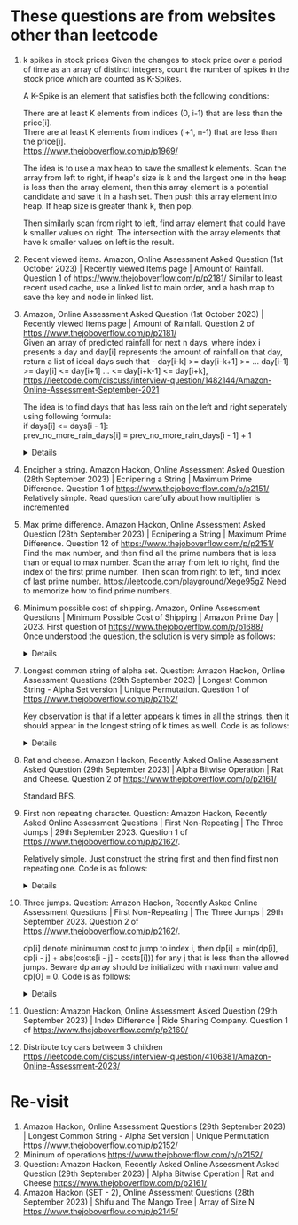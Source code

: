 # These questions are from websites other than leetcode
1. k spikes in stock prices
   Given the changes to stock price over a period of time as an array of distinct integers, count the number of spikes in the stock price which are counted as K-Spikes.  

   A K-Spike is an element that satisfies both the following conditions:  

   There are at least K elements from indices (0, i-1) that are less than the price[i].  
   There are at least K elements from indices (i+1, n-1) that are less than the price[i].  
   https://www.thejoboverflow.com/p/p1969/

   The idea is to use a max heap to save the smallest k elements. Scan the array from left to right, if heap's size is k and the largest one in the heap is less than the array element, then this array element is a potential candidate and save it in a hash set. Then push this array element into heap. If heap size is greater thank k, then pop. 

   Then similarly scan from right to left, find array element that could have k smaller values on right. The intersection with the array elements that have k smaller values on left is the result.

1. Recent viewed items. Amazon, Online Assessment Asked Question (1st October 2023) | Recently viewed Items page | Amount of Rainfall. Question 1 of https://www.thejoboverflow.com/p/p2181/
   Similar to least recent used cache, use a linked list to main order, and a hash map to save the key and node in linked list.

1. Amazon, Online Assessment Asked Question (1st October 2023) | Recently viewed Items page | Amount of Rainfall. Question 2 of https://www.thejoboverflow.com/p/p2181/  
  Given an array of predicted rainfall for next n days, where index i presents a day and day[i] represents the amount of rainfall on that day, return a list of ideal days such that -
day[i-k] >= day[i-k+1] >= ... day[i-1] >= day[i] <= day[i+1] ... <= day[i+k-1] <= day[i+k], https://leetcode.com/discuss/interview-question/1482144/Amazon-Online-Assessment-September-2021

   The idea is to find days that has less rain on the left and right seperately using following formula:  
     if days[i] <= days[i - 1]:  
         prev_no_more_rain_days[i] = prev_no_more_rain_days[i - 1] + 1  
   <details>

      ```python
      def predict_days(days, k):
          prev_no_more_rain_days = [0] * len(days)
          next_no_more_rain_days = [0] * len(days)
          for i in range(1, len(days)):
              if days[i] <= days[i - 1]:
                  prev_no_more_rain_days[i] = prev_no_more_rain_days[i - 1] + 1
          
          for j in range(len(days) - 2, -1, -1):
              if days[j] <= days[j + 1]:
                  next_no_more_rain_days[j] = next_no_more_rain_days[j + 1] + 1
                  
          result = []
          for i in range(len(prev_no_more_rain_days)):
              no_more_rain_days = min(prev_no_more_rain_days[i], next_no_more_rain_days[i])
              if no_more_rain_days >= k:
                  result.append(i + 1)
             
          return result
      ```
   </details>
1. Encipher a string. Amazon Hackon, Online Assessment Asked Question (28th September 2023) | Ecnipering a String | Maximum Prime Difference. Question 1 of https://www.thejoboverflow.com/p/p2151/
   Relatively simple. Read question carefully about how multiplier is incremented

1. Max prime difference. Amazon Hackon, Online Assessment Asked Question (28th September 2023) | Ecnipering a String | Maximum Prime Difference. Question 12 of https://www.thejoboverflow.com/p/p2151/
   Find the max number, and then find all the prime numbers that is less than or equal to max number. Scan the array from left to right, find the index of the first prime number. Then scan from right to left, find index of last prime number. https://leetcode.com/playground/Xege95gZ
   Need to memorize how to find prime numbers.
   
1. Minimum possible cost of shipping. Amazon, Online Assessment Questions | Minimum Possible Cost of Shipping | Amazon Prime Day | 2023. First question of https://www.thejoboverflow.com/p/p1688/  
   Once understood the question, the solution is very simple as follows:
   <details>
      
      ```python
      def get_min_cost_shipping(parcels, truck_capacity):
          loaded_parcels = set(parcels)
          i = 1
          while len(loaded_parcels) < truck_capacity:
              if i not in loaded_parcels:
                  loaded_parcels.add(i)
       
              i += 1
                  
          return sum(loaded_parcels)
   
      print(get_min_cost_shipping([2, 3, 6, 10, 11],9))
      ```
   </details>

1. Longest common string of alpha set. Question: Amazon Hackon, Online Assessment Questions (29th September 2023) | Longest Common String - Alpha Set version | Unique Permutation. Question 1 of https://www.thejoboverflow.com/p/p2152/
   
   Key observation is that if a letter appears k times in all the strings, then it should appear in the longest string of k times as well. Code is as follows:  
   <details>
      
      ```python
      def get_max_common_str_len(strs):
          counters = [Counter(s) for s in strs]
          result = 0
          for i in range(26):
              letter = chr(ord("a") + i)
              freq = float("inf")
              for counter in counters:
                  if counter[letter] < freq:
                      freq = counter[letter]
              result += freq
      
          return result
      
      print(get_max_common_str_len(["aba", "cbaa"]))
      ```
   </details>

1. Rat and cheese. Amazon Hackon, Recently Asked Online Assessment Asked Question (29th September 2023) | Alpha Bitwise Operation | Rat and Cheese. Question 2 of https://www.thejoboverflow.com/p/p2161/

   Standard BFS.
1. First non repeating character. Question: Amazon Hackon, Recently Asked Online Assessment Questions | First Non-Repeating | The Three Jumps | 29th September 2023. Question 1 of https://www.thejoboverflow.com/p/p2162/.

   Relatively simple. Just construct the string first and then find first non repeating one. Code is as follows: 
   <details>
      
      ```python
      def get_first_non_repeat(s):
          rearranged = []
          for i in range(0, len(s), 2):
              rearranged.append(s[i])
          
          for i in range(1, len(s), 2):
              rearranged.append(s[i])
          
          counter = Counter(rearranged)
          for ch in rearranged:
              if counter[ch] == 1:
                  return ch
       
      print(get_first_non_repeat("abcdefab"))
      ```
   </details>
   
1. Three jumps. Question: Amazon Hackon, Recently Asked Online Assessment Questions | First Non-Repeating | The Three Jumps | 29th September 2023. Question 2 of https://www.thejoboverflow.com/p/p2162/.

   dp[i] denote minimumm cost to jump to index i, then dp[i] = min(dp[i], dp[i - j] + abs(costs[i - j] - costs[i])) for any j that is less than the allowed jumps. Beware dp array should be initialized with maximum value and dp[0] = 0. Code is as follows:
   
   <details>
      
      ```python
      def get_min_cost(costs, k):
          if len(costs) <= 1:
              return 0
          
          dp = [float('inf')] * len(costs)
          dp[0] = 0
      
          for i in range(1, len(costs)):
              for j in range(1, k + 1):
                  if i >= j:
                      dp[i] = min(dp[i], dp[i - j] + abs(costs[i - j] - costs[i]))
      
          return dp[len(costs) - 1]
      
      print(get_min_cost([30, 10, 60, 10, 60], 3))
      ```
   </details>

1. Question: Amazon Hackon, Online Assessment Asked Question (29th September 2023) | Index Difference | Ride Sharing Company. Question 1 of https://www.thejoboverflow.com/p/p2160/
   
1. Distribute toy cars between 3 children
   https://leetcode.com/discuss/interview-question/4106381/Amazon-Online-Assessment-2023/

# Re-visit
1. Amazon Hackon, Online Assessment Questions (29th September 2023) | Longest Common String - Alpha Set version | Unique Permutation https://www.thejoboverflow.com/p/p2152/
2. Mininum of operations https://www.thejoboverflow.com/p/p2152/
3. Question: Amazon Hackon, Recently Asked Online Assessment Asked Question (29th September 2023) | Alpha Bitwise Operation | Rat and Cheese https://www.thejoboverflow.com/p/p2161/
4.  Amazon Hackon (SET - 2), Online Assessment Questions (28th September 2023) | Shifu and The Mango Tree | Array of Size N https://www.thejoboverflow.com/p/p2145/

